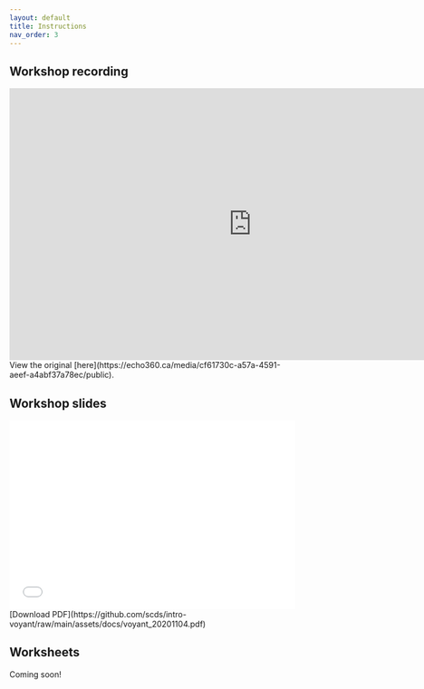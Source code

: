 ```yaml
---
layout: default
title: Instructions
nav_order: 3
---
```


## Workshop recording

<iframe height="480" width="853" allowfullscreen frameborder=0 src="https://echo360.ca/media/cf61730c-a57a-4591-aeef-a4abf37a78ec/public?autoplay=false&automute=false"></iframe>
<br>
View the original [here](https://echo360.ca/media/cf61730c-a57a-4591-aeef-a4abf37a78ec/public).

## Workshop slides
<div style="position:relative;padding-top:66.25%;">
<iframe src="//docs.google.com/viewer?url=https://github.com/scds/intro-voyant/raw/main/assets/docs/voyant_20201104.pdf?dl=0&hl=en_US&embedded=true" class="gde-frame" style="position:absolute;top:0;left:0;width:100%;height:100%;border:none;" scrolling="no"></iframe>
</div>
[Download PDF](https://github.com/scds/intro-voyant/raw/main/assets/docs/voyant_20201104.pdf)
<br>

## Worksheets
Coming soon!